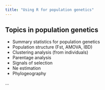 ```yaml
---
title: "Using R for population genetics"
---
```


## Topics in population genetics

* Summary statistics for population genetics
* Population structure (Fst, AMOVA, IBD)
* Clustering analysis (from individuals)
* Parentage analysis
* Signals of selection
* Ne estimation 
* Phylogeography

...

